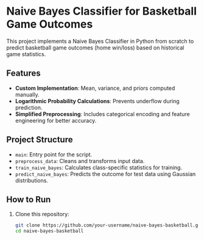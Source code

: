 # Naive Bayes Classifier for Basketball Game Outcomes

This project implements a Naive Bayes Classifier in Python from scratch to predict basketball game outcomes (home win/loss) based on historical game statistics.

## Features
- **Custom Implementation**: Mean, variance, and priors computed manually.
- **Logarithmic Probability Calculations**: Prevents underflow during prediction.
- **Simplified Preprocessing**: Includes categorical encoding and feature engineering for better accuracy.

## Project Structure
- `main`: Entry point for the script.
- `preprocess_data`: Cleans and transforms input data.
- `train_naive_bayes`: Calculates class-specific statistics for training.
- `predict_naive_bayes`: Predicts the outcome for test data using Gaussian distributions.

## How to Run
1. Clone this repository:
   ```bash
   git clone https://github.com/your-username/naive-bayes-basketball.git
   cd naive-bayes-basketball
